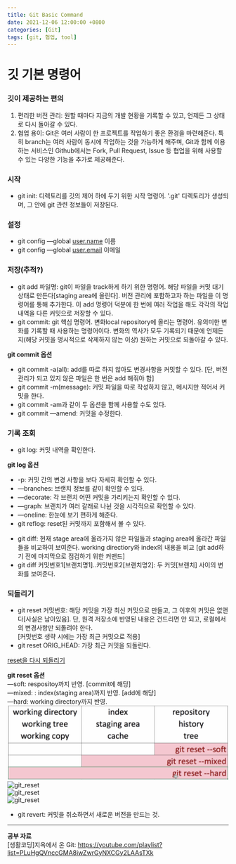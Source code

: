 ```yaml
---
title: Git Basic Command
date: 2021-12-06 12:00:00 +0800
categories: [Git]
tags: [git, 협업, tool]
---
```

# 깃 기본 명령어

### 깃이 제공하는 편의
1) 편리한 버전 관리: 원할 때마다 지금의 개발 현황을 기록할 수 있고, 언제든 그 상태로 다시 돌아갈 수 있다.    
2) 협업 용이: Git은 여러 사람이 한 프로젝트를 작업하기 좋은 환경을 마련해준다. 특히 branch는 여러 사람이 동시에 작업하는 것을 가능하게 해주며, Git과 함께 이용하는 서비스인 Github에서는 Fork, Pull Request, Issue 등 협업을 위해 사용할 수 있는 다양한 기능을 추가로 제공해준다.    
    
### 시작   
* git init: 디렉토리를 깃의 제어 하에 두기 위한 시작 명령어. '.git' 디렉토리가 생성되며, 그 안에 git 관련 정보들이 저장된다.   
    
### 설정   
* git config —global [user.name](http://user.name) 이름   
* git config —global [user.email](http://user.email) 이메일   
    
### 저장(추적?)   
* git add 파일명: git이 파일을 track하게 하기 위한 명령어. 해당 파일을 커밋 대기 상태로 만든다[staging area에 올린다]. 버전 관리에 포함하고자 하는 파일을 이 명령어를 통해 추가한다. 이 add 명령어 덕분에 한 번에 여러 작업을 해도 각각의 작업 내역을 다른 커밋으로 저장할 수 있다.      
* git commit: git 핵심 명령어. 변화local repository에 올리는 명령어. 유의미한 변화를 기록할 때 사용하는 명령어이다. 변화의 역사가 모두 기록되기 때문에 언제든지(해당 커밋을 명시적으로 삭제하지 않는 이상) 원하는 커밋으로 되돌아갈 수 있다.        
    
__git commit 옵션__   
- git commit -a(all): add를 따로 하지 않아도 변경사항을 커밋할 수 있다. [단, 버전 관리가 되고 있지 않은 파일은 한 번은 add 해줘야 함]   
- git commit -m(message): 커밋 파일을 따로 작성하지 않고, 메시지만 적어서 커밋을 한다.   
- git commit -am과 같이 두 옵션을 함께 사용할 수도 있다.   
- git commit —amend: 커밋을 수정한다.      
   
### 기록 조회   
* git log: 커밋 내역을 확인한다.   
    
__git log 옵션__    
- -p: 커밋 간의 변경 사항을 보다 자세히 확인할 수 있다.   
- —branches: 브랜치 정보를 같이 확인할 수 있다.   
- —decorate: 각 브랜치 어떤 커밋을 가리키는지 확인할 수 있다.   
- —graph: 브랜치가 여러 갈래로 나뉜 것을 시각적으로 확인할 수 있다.   
- —oneline: 한눈에 보기 편하게 해준다.   
- git reflog: reset된 커밋까지 포함해서 볼 수 있다.   
   
* git diff: 현재 stage area에 올라가지 않은 파일들과 staging area에 올라간 파일들을 비교하여 보여준다. working directiory와 index의 내용을 비교 [git add하기 전에 마지막으로 점검하기 위한 커맨드]   
* git diff 커밋번호1[브랜치명1]..커밋번호2[브랜치명2]: 두 커밋[브랜치] 사이의 변화를 보여준다.   
    
### **되돌리기**   
* git reset 커밋번호: 해당 커밋을 가장 최신 커밋으로 만들고, 그 이후의 커밋은 없앤다[사실은 남아있음]. 단, 원격 저장소에 반영된 내용은 건드리면 안 되고, 로컬에서의 변경사항만 되돌려야 한다.   
[커밋번호 생략 시에는 가장 최근 커밋으로 적용]   
* git reset ORIG_HEAD: 가장 최근 커밋을 되돌린다.    
   
[reset을 다시 되돌리기](https://www.youtube.com/watch?v=P-EJ-Tkb5FM&list=PLuHgQVnccGMA8iwZwrGyNXCGy2LAAsTXk&index=29)   
   
__git reset 옵션__   
—soft: respositoy까지 반영. [commit에 해당]   
—mixed: : index(staging area)까지 반영. [add에 해당]   
—hard: working directory까지 반영.   
![git_reset](./img/git_reset.png)   
![git_reset](/img/git_reset.png)   
![git_reset](/img/git_reset)   
![git_reset](./img/git_reset)   
   
- git revert: 커밋을 취소하면서 새로운 버전을 만드는 것.   
         
---
__공부 자료__   
[생활코딩]지옥에서 온 Git: https://youtube.com/playlist?list=PLuHgQVnccGMA8iwZwrGyNXCGy2LAAsTXk
